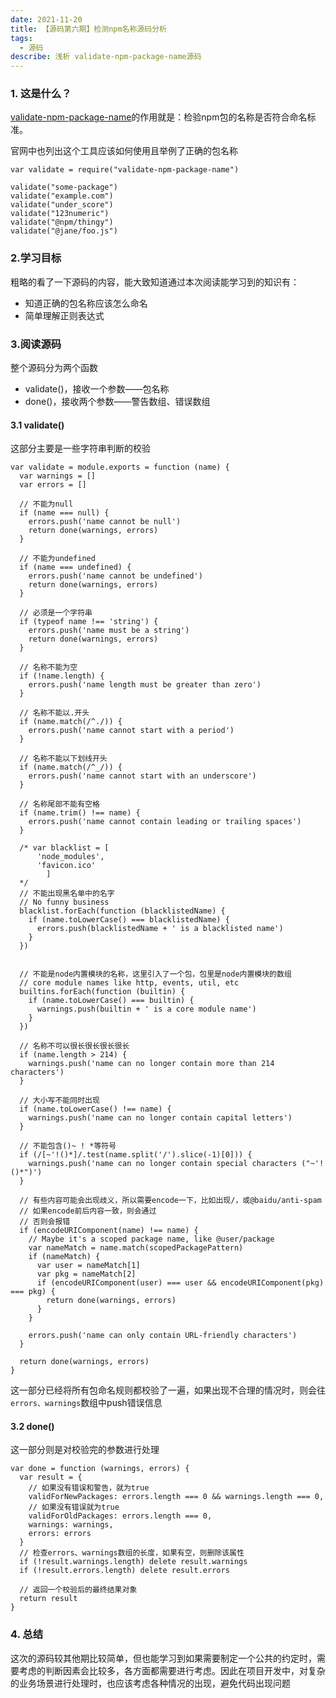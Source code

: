 ```yaml
---
date: 2021-11-20
title: 【源码第六期】检测npm名称源码分析
tags:
  - 源码
describe: 浅析 validate-npm-package-name源码
---
```


### 1. 这是什么？



[validate-npm-package-name](https://github.com/npm/validate-npm-package-name)的作用就是：检验npm包的名称是否符合命名标准。

官网中也列出这个工具应该如何使用且举例了正确的包名称

```
var validate = require("validate-npm-package-name")

validate("some-package")
validate("example.com")
validate("under_score")
validate("123numeric")
validate("@npm/thingy")
validate("@jane/foo.js")
```

###

### 2.学习目标

粗略的看了一下源码的内容，能大致知道通过本次阅读能学习到的知识有：

-   知道正确的包名称应该怎么命名
-   简单理解正则表达式



### 3.阅读源码



整个源码分为两个函数

-   validate()，接收一个参数——包名称
-   done()，接收两个参数——警告数组、错误数组

#### 3.1 validate()

这部分主要是一些字符串判断的校验

```
var validate = module.exports = function (name) {
  var warnings = []
  var errors = []

  // 不能为null
  if (name === null) {
    errors.push('name cannot be null')
    return done(warnings, errors)
  }
	
  // 不能为undefined
  if (name === undefined) {
    errors.push('name cannot be undefined')
    return done(warnings, errors)
  }
	
  // 必须是一个字符串
  if (typeof name !== 'string') {
    errors.push('name must be a string')
    return done(warnings, errors)
  }

  // 名称不能为空
  if (!name.length) {
    errors.push('name length must be greater than zero')
  }

  // 名称不能以.开头
  if (name.match(/^./)) {
    errors.push('name cannot start with a period')
  }

  // 名称不能以下划线开头
  if (name.match(/^_/)) {
    errors.push('name cannot start with an underscore')
  }

  // 名称尾部不能有空格
  if (name.trim() !== name) {
    errors.push('name cannot contain leading or trailing spaces')
  }

  /* var blacklist = [
      'node_modules',
      'favicon.ico'
		]
  */
  // 不能出现黑名单中的名字
  // No funny business
  blacklist.forEach(function (blacklistedName) {
    if (name.toLowerCase() === blacklistedName) {
      errors.push(blacklistedName + ' is a blacklisted name')
    }
  })

  
  // 不能是node内置模块的名称，这里引入了一个包，包里是node内置模块的数组
  // core module names like http, events, util, etc
  builtins.forEach(function (builtin) {
    if (name.toLowerCase() === builtin) {
      warnings.push(builtin + ' is a core module name')
    }
  })

  // 名称不可以很长很长很长很长
  if (name.length > 214) {
    warnings.push('name can no longer contain more than 214 characters')
  }

  // 大小写不能同时出现
  if (name.toLowerCase() !== name) {
    warnings.push('name can no longer contain capital letters')
  }
	
  // 不能包含()~ ! *等符号
  if (/[~'!()*]/.test(name.split('/').slice(-1)[0])) {
    warnings.push('name can no longer contain special characters ("~'!()*")')
  }

  // 有些内容可能会出现歧义，所以需要encode一下，比如出现/，或@baidu/anti-spam
  // 如果encode前后内容一致，则会通过
  // 否则会报错
  if (encodeURIComponent(name) !== name) {
    // Maybe it's a scoped package name, like @user/package
    var nameMatch = name.match(scopedPackagePattern)
    if (nameMatch) {
      var user = nameMatch[1]
      var pkg = nameMatch[2]
      if (encodeURIComponent(user) === user && encodeURIComponent(pkg) === pkg) {
        return done(warnings, errors)
      }
    }

    errors.push('name can only contain URL-friendly characters')
  }

  return done(warnings, errors)
}
```

这一部分已经将所有包命名规则都校验了一遍，如果出现不合理的情况时，则会往`errors、warnings`数组中push错误信息

#### 3.2 done()

这一部分则是对校验完的参数进行处理

```
var done = function (warnings, errors) {
  var result = {
    // 如果没有错误和警告，就为true
    validForNewPackages: errors.length === 0 && warnings.length === 0,
    // 如果没有错误就为true
    validForOldPackages: errors.length === 0,
    warnings: warnings,
    errors: errors
  }
  // 检查errors、warnings数组的长度，如果有空，则删除该属性
  if (!result.warnings.length) delete result.warnings
  if (!result.errors.length) delete result.errors
  
  // 返回一个校验后的最终结果对象
  return result
}
```

### 4. 总结

这次的源码较其他期比较简单，但也能学习到如果需要制定一个公共的约定时，需要考虑的判断因素会比较多，各方面都需要进行考虑。因此在项目开发中，对复杂的业务场景进行处理时，也应该考虑各种情况的出现，避免代码出现问题